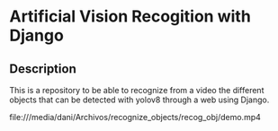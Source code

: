 # Artificial Vision Recogition with Django

## Description
This is a repository to be able to recognize from a video the different objects that can be detected with yolov8 through a web using Django.

file:///media/dani/Archivos/recognize_objects/recog_obj/demo.mp4
